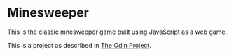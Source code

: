# Minesweeper
This is the classic mnesweeper game built using JavaScript as a web game.

This is a project as described in [The Odin Project](http://www.theodinproject.com/courses/javascript-and-jquery/lessons/minesweeper?ref=lnav).


